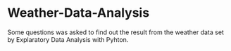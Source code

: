 # Weather-Data-Analysis

Some questions was asked to find out the result from the weather data set by Explaratory Data Analysis with Pyhton.
